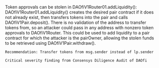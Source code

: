 Token approvals can be stolen in DAOfiV1Router01.addLiquidity(): DAOfiV1Router01.addLiquidity() creates the desired pair contract if it does not already exist, then transfers tokens into the pair and calls DAOfiV1Pair.deposit(). There is no validation of the address to transfer tokens from, so an attacker could pass in any address with nonzero token approvals to DAOfiV1Router. This could be used to add liquidity to a pair contract for which the attacker is the pairOwner, allowing the stolen funds to be retrieved using DAOfiV1Pair.withdraw().

    Recommendation: Transfer tokens from msg.sender instead of lp.sender

    Critical severity finding from Consensys Diligence Audit of DAOfi